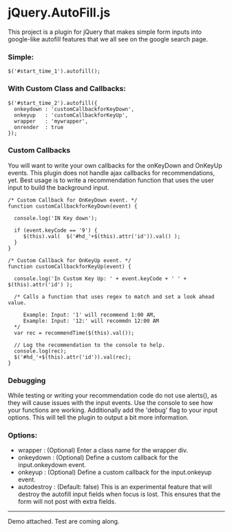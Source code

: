 jQuery.AutoFill.js
=============

This project is a plugin for jQuery that makes simple form inputs into google-like autofill features that we all see on the google search page.

### Simple:
    $('#start_time_1').autofill();

### With Custom Class and Callbacks:
    $('#start_time_2').autofill({
      onkeydown : 'customCallbackforKeyDown',
      onkeyup   : 'customCallbackforKeyUp',
      wrapper   : 'mywrapper',
      onrender  : true
    });

### Custom Callbacks
You will want to write your own callbacks for the onKeyDown and OnKeyUp events. This plugin does not handle ajax callbacks for recommendations, yet. Best usage is to write a recommendation function that uses the user input to build the background input. 

    /* Custom Callback for OnKeyDown event. */
    function customCallbackforKeyDown(event) { 

      console.log('IN Key down');

      if (event.keyCode == '9') { 
         $(this).val(  $('#hd_'+$(this).attr('id')).val() );
      }         
    }
    
    /* Custom Callback for OnKeyUp event. */
    function customCallbackforKeyUp(event) { 

      console.log('In Custom Key Up: ' + event.keyCode + ' ' + $(this).attr('id') );

      /* Calls a function that uses regex to match and set a look ahead value.
      
         Example: Input: '1' will recommend 1:00 AM, 
         Example: Input: '12:' will recommdn 12:00 AM
      */
      var rec = recommendTime($(this).val());
    
      // Log the recommendation to the console to help. 
      console.log(rec);
      $('#hd_'+$(this).attr('id')).val(rec);     
    }

### Debugging
While testing or writing your recommendation code do not use alerts(), as they will cause issues with the input events. Use the console to see how your functions are working. Additionally add the 'debug' flag to your input options. This will tell the plugin to output a bit more information.

### Options:

* wrapper : (Optional) Enter a class name for the wrapper div.
* onkeydown : (Optional) Define a custom callback for the input.onkeydown event.
* onkeyup : (Optional) Define a custom callback for the input.onkeyup event.
* autodestroy : (Default: false) This is an experimental feature that will destroy the autofill input fields when focus is lost. This ensures that the form will not post with extra fields.

----
Demo attached. Test are coming along.